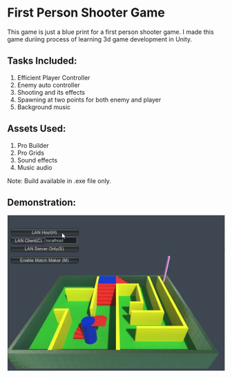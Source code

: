 # First Person Shooter Game

This game is just a blue print for a first person shooter game. I made this game duriing process of learning 3d game development in Unity. 

## Tasks Included: 
1. Efficient Player Controller
2. Enemy auto controller
3. Shooting and its effects
4. Spawning at two points for both enemy and player
5. Background music

## Assets Used: 
1. Pro Builder
2. Pro Grids
3. Sound effects
4. Music audio

Note: Build available in .exe file only. 

## Demonstration: 

[![](https://github.com/anchal27sri/First-Person-Shooter-3D-game-/blob/master/project_demo/image.png?raw=true)](https://youtu.be/mNSvHlB6wZM)

